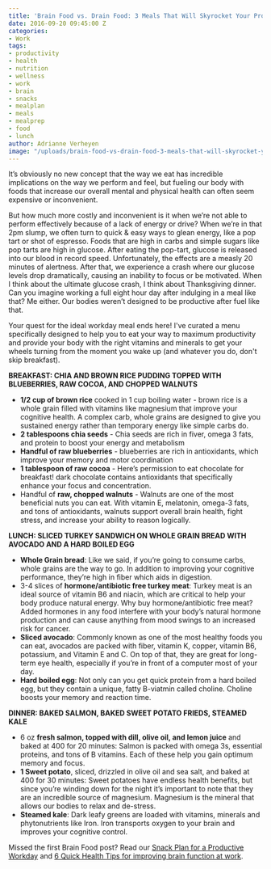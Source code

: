 ```yaml
---
title: 'Brain Food vs. Drain Food: 3 Meals That Will Skyrocket Your Productivity'
date: 2016-09-20 09:45:00 Z
categories:
- Work
tags:
- productivity
- health
- nutrition
- wellness
- work
- brain
- snacks
- mealplan
- meals
- mealprep
- food
- lunch
author: Adrianne Verheyen
image: "/uploads/brain-food-vs-drain-food-3-meals-that-will-skyrocket-your-productivity.jpg"
---
```


It’s obviously no new concept that the way we eat has incredible implications on the way we perform and feel, but fueling our body with foods that increase our overall mental and physical health can often seem expensive or inconvenient.

But how much more costly and inconvenient is it when we’re not able to perform effectively because of a lack of energy or drive? <!-- more --> When we’re in that 2pm slump, we often turn to quick & easy ways to glean energy, like a pop tart or shot of espresso. Foods that are high in carbs and simple sugars like pop tarts are high in glucose. After eating the pop-tart, glucose is released into our blood in record speed. Unfortunately, the effects are a measly 20 minutes of alertness. After that, we experience a crash where our glucose levels drop dramatically, causing an inability to focus or be motivated. When I think about the ultimate glucose crash, I think about Thanksgiving dinner. Can you imagine working a full eight hour day after indulging in a meal like that? Me either. Our bodies weren’t designed to be productive after fuel like that.

Your quest for the ideal workday meal ends here! I've curated a menu specifically designed to help you to eat your way to maximum productivity and provide your body with the right vitamins and minerals to get your wheels turning from the moment you wake up (and whatever you do, don't skip breakfast).

**BREAKFAST: CHIA AND BROWN RICE PUDDING TOPPED WITH BLUEBERRIES, RAW COCOA, AND CHOPPED WALNUTS**

* **1/2 cup of brown rice** cooked in 1 cup boiling water - brown rice is a whole grain filled with vitamins like magnesium that improve your cognitive health. A complex carb, whole grains are designed to give you sustained energy rather than temporary energy like simple carbs do.
* **2 tablespoons chia seeds** - Chia seeds are rich in fiver, omega 3 fats, and protein to boost your energy and metabolism
* **Handful of raw blueberries** - blueberries are rich in antioxidants, which improve your memory and motor coordination
* **1 tablespoon of raw cocoa** - Here’s permission to eat chocolate for breakfast! dark chocolate contains antioxidants that specifically enhance your focus and concentration.
* Handful of **raw, chopped walnuts** - Walnuts are one of the most beneficial nuts you can eat. With vitamin E, melatonin, omega-3 fats, and tons of antioxidants, walnuts support overall brain health, fight stress, and increase your ability to reason logically.

**LUNCH: SLICED TURKEY SANDWICH ON WHOLE GRAIN BREAD WITH AVOCADO AND A HARD BOILED EGG**

* **Whole Grain bread**: Like we said, if you’re going to consume carbs, whole grains are the way to go. In addition to improving your cognitive performance, they’re high in fiber which aids in digestion.
* 3-4 slices of **hormone/antibiotic free turkey meat**: Turkey meat is an ideal source of vitamin B6 and niacin, which are critical to help your body produce natural energy. Why buy hormone/antibiotic free meat? Added hormones in any food interfere with your body’s natural hormone production and can cause anything from mood swings to an increased risk for cancer.
* **Sliced avocado**: Commonly known as one of the most healthy foods you can eat, avocados are packed with fiber, vitamin K, copper, vitamin B6, potassium, and Vitamin E and C. On top of that, they are great for long-term eye health, especially if you’re in front of a computer most of your day.
* **Hard boiled egg**: Not only can you get quick protein from a hard boiled egg, but they contain a unique, fatty B-viatmin called choline. Choline boosts your memory and reaction time.

**DINNER: BAKED SALMON, BAKED SWEET POTATO FRIEDS, STEAMED KALE**

* 6 oz **fresh salmon, topped with dill, olive oil, and lemon juice** and baked at 400 for 20 minutes: Salmon is packed with omega 3s, essential proteins, and tons of B vitamins. Each of these help you gain optimum memory and focus.
* **1 Sweet potato**, sliced, drizzled in olive oil and sea salt, and baked at 400 for 30 minutes: Sweet potatoes have endless health benefits, but since you’re winding down for the night it’s important to note that they are an incredible source of magnesium. Magnesium is the mineral that allows our bodies to relax and de-stress.
* **Steamed kale**: Dark leafy greens are loaded with vitamins, minerals and phytonutrients like Iron. Iron transports oxygen to your brain and improves your cognitive control.

Missed the first Brain Food post? Read our [Snack Plan for a Productive Workday](http://wayfare.io/stories/2016/09/14/brain-food-vs-drain-food-how-to-snack-your-way-to-productivity/) and [6 Quick Health Tips for improving brain function at work](http://wayfare.io/stories/2016/09/14/brain-food-vs-drain-food-how-to-snack-your-way-to-productivity/).  
